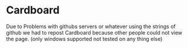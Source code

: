 # Cardboard
Due to Problems with githubs servers or whatever using the strings of github we had to repost Cardboard because other people could not view the page.
(only windows supported not tested on any thing else)

